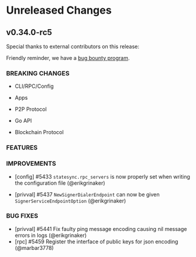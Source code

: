# Unreleased Changes

## v0.34.0-rc5

Special thanks to external contributors on this release:

Friendly reminder, we have a [bug bounty program](https://hackerone.com/tendermint).

### BREAKING CHANGES

- CLI/RPC/Config

- Apps

- P2P Protocol

- Go API

- Blockchain Protocol

### FEATURES

### IMPROVEMENTS

- [config] \#5433 `statesync.rpc_servers` is now properly set when writing the configuration file (@erikgrinaker)

- [privval] \#5437 `NewSignerDialerEndpoint` can now be given `SignerServiceEndpointOption` (@erikgrinaker)

### BUG FIXES

- [privval] \#5441 Fix faulty ping message encoding causing nil message errors in logs (@erikgrinaker)
- [rpc] \#5459 Register the interface of public keys for json encoding (@marbar3778)
